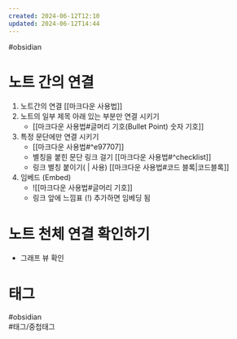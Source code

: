 ```yaml
---
created: 2024-06-12T12:10
updated: 2024-06-12T14:44
---
```

#obsidian 

# 노트 간의 연결
1. 노트간의 연결  [[마크다운 사용법]]
2. 노트의 일부 제목 아래 있는 부분만 연결 시키기
	- [[마크다운 사용법#글머리 기호(Bullet Point) 숫자 기호]]
3. 특정 문단에만 연결 시키기
	- [[마크다운 사용법#^e97707]]
	- 별칭을 붙힌 문단 링크 걸기 [[마크다운 사용법#^checklist]]
	- 링크 별칭 붙이기( | 사용) [[마크다운 사용법#코드 블록|코드블록]]
4. 임베드 (Embed)
	- ![[마크다운 사용법#글머리 기호]]
	- 링크 앞에 느낌표 (!) 추가하면 임베딩 됨

# 노트 천체 연결 확인하기
- 그래프 뷰 확인

# 태그
#obsidian  
#태그/중첩태그